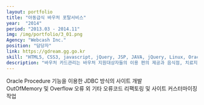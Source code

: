 ```yaml
---
layout: portfolio
title: "아동급식 바우처 포탈서비스"
year:  "2014"
period: "2013.03 - 2014.11"
img: /img/portfolio/3_01.png
Agency: "Webcash Inc."
position: "담당자"
link: https://gdream.gg.go.kr
skill: "HTML5, CSS3, javascript, jQuery, JSP, JAVA, jQuery, Linux, Oracle Procedure"
description: "바우처 카드관리는 바우처 지원대상자들의 이용 편의 제공과 음식점, 치료지원기관 등 가맹점의 대금정산 자동화, 지자체,교육청 등의 바우처 지원업무 효율성을 증대시키는 서비스"
---
```

Oracle Procedure 기능을 이용한 JDBC 방식의 사이트 개발<br>
OutOfMemory 및 Overflow 오류 외 기타 오류코드 리팩토링 및 사이트 커스터마이징 작업
